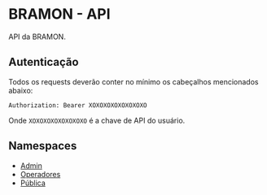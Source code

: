 # BRAMON - API

API da BRAMON.

## Autenticação

Todos os requests deverão conter no mínimo os cabeçalhos mencionados abaixo:

```
Authorization: Bearer XOXOXOXOXOXOXOXO
```

Onde `XOXOXOXOXOXOXOXO` é a chave de API do usuário.


## Namespaces

- [Admin](admin.md)
- [Operadores](operators.md)
- [Pública](public.md)
